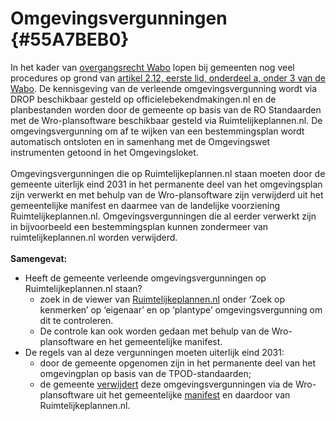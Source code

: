 # Omgevingsvergunningen  {#55A7BEB0}
In het kader van <a href='https://iplo.nl/regelgeving/omgevingswet/overgangsrecht/overgangsrecht-per-wet/wet-algemene-bepalingen-omgevingsrecht/' target='_blank'>overgangsrecht Wabo</a> lopen bij gemeenten nog veel procedures op grond van <a href='https://docs.geostandaarden.nl/ro/gb2012/' target='_blank'>artikel 2.12, eerste lid, onderdeel a, onder 3 van de Wabo</a>. De kennisgeving van de verleende omgevingsvergunning wordt via DROP beschikbaar gesteld op officielebekendmakingen.nl en de planbestanden worden door de gemeente op basis van de RO Standaarden met de Wro-plansoftware beschikbaar gesteld via Ruimtelijkeplannen.nl. De omgevingsvergunning om af te wijken van een bestemmingsplan wordt automatisch ontsloten en in samenhang met de Omgevingswet instrumenten getoond in het Omgevingsloket.
<br/>
<br/>
Omgevingsvergunningen die op Ruimtelijkeplannen.nl staan moeten door de gemeente uiterlijk eind 2031 in het permanente deel van het omgevingsplan zijn verwerkt en met behulp van de Wro-plansoftware zijn verwijderd uit het gemeentelijke manifest en daarmee van de landelijke voorziening Ruimtelijkeplannen.nl. Omgevingsvergunningen die al eerder verwerkt zijn in bijvoorbeeld een bestemmingsplan kunnen zondermeer van ruimtelijkeplannen.nl worden verwijderd.
<br/>
<br/>
<b>Samengevat: </b>
<ul><li>Heeft de gemeente verleende omgevingsvergunningen op Ruimtelijkeplannen.nl staan? <ul><li>zoek in de viewer van <a href='https://www.ruimtelijkeplannen.nl/view' target='_blank'>Ruimtelijkeplannen.nl</a> onder ‘Zoek op kenmerken’ op ‘eigenaar’ en op ‘plantype’ omgevingsvergunning om dit te controleren.</li>
<li>De controle kan ook worden gedaan met behulp van de Wro-plansoftware en het gemeentelijke manifest.</li>
</ul>
</li>
<li>De regels van al deze vergunningen moeten uiterlijk eind 2031:<ul><li>door de gemeente opgenomen zijn in het permanente deel van het omgevingplan op basis van de TPOD-standaarden;</li>
<li>de gemeente <a href='https://docs.geostandaarden.nl/ro/tri2012/' target='_blank'>verwijdert</a> deze omgevingsvergunningen via de Wro-plansoftware uit het gemeentelijke <a href='https://www.ruimtelijkeplannen.nl/index' target='_blank'>manifest</a> en daardoor van Ruimtelijkeplannen.nl.</li>
</ul>
</li>
</ul>